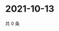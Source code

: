 # 2021-10-13

共 0 条

<!-- BEGIN WEIBO -->
<!-- 最后更新时间 Wed Oct 13 2021 23:12:02 GMT+0800 (China Standard Time) -->

<!-- END WEIBO -->
